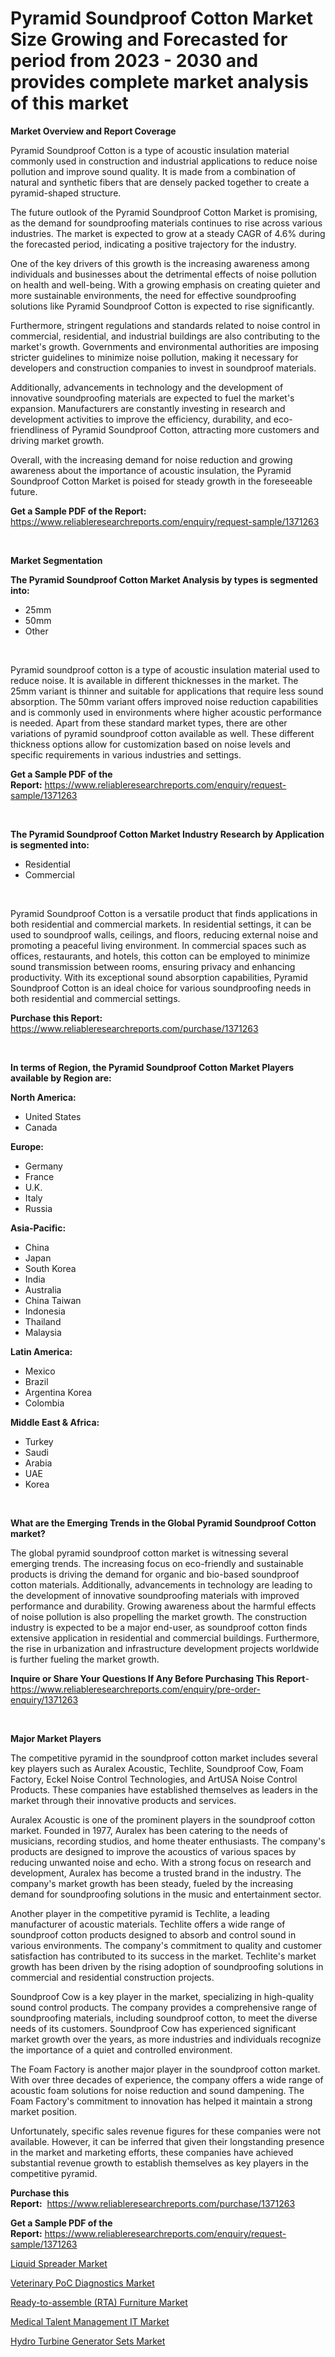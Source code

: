 <p><h1>Pyramid Soundproof Cotton Market Size Growing and Forecasted for period from 2023 - 2030 and provides complete market analysis of this market</h1></p><p><strong>Market Overview and Report Coverage</strong></p>
<p><p>Pyramid Soundproof Cotton is a type of acoustic insulation material commonly used in construction and industrial applications to reduce noise pollution and improve sound quality. It is made from a combination of natural and synthetic fibers that are densely packed together to create a pyramid-shaped structure.</p><p>The future outlook of the Pyramid Soundproof Cotton Market is promising, as the demand for soundproofing materials continues to rise across various industries. The market is expected to grow at a steady CAGR of 4.6% during the forecasted period, indicating a positive trajectory for the industry.</p><p>One of the key drivers of this growth is the increasing awareness among individuals and businesses about the detrimental effects of noise pollution on health and well-being. With a growing emphasis on creating quieter and more sustainable environments, the need for effective soundproofing solutions like Pyramid Soundproof Cotton is expected to rise significantly.</p><p>Furthermore, stringent regulations and standards related to noise control in commercial, residential, and industrial buildings are also contributing to the market's growth. Governments and environmental authorities are imposing stricter guidelines to minimize noise pollution, making it necessary for developers and construction companies to invest in soundproof materials.</p><p>Additionally, advancements in technology and the development of innovative soundproofing materials are expected to fuel the market's expansion. Manufacturers are constantly investing in research and development activities to improve the efficiency, durability, and eco-friendliness of Pyramid Soundproof Cotton, attracting more customers and driving market growth.</p><p>Overall, with the increasing demand for noise reduction and growing awareness about the importance of acoustic insulation, the Pyramid Soundproof Cotton Market is poised for steady growth in the foreseeable future.</p></p>
<p><strong>Get a Sample PDF of the Report:</strong> <a href="https://www.reliableresearchreports.com/enquiry/request-sample/1371263">https://www.reliableresearchreports.com/enquiry/request-sample/1371263</a></p>
<p>&nbsp;</p>
<p><strong>Market Segmentation</strong></p>
<p><strong>The Pyramid Soundproof Cotton Market Analysis by types is segmented into:</strong></p>
<p><ul><li>25mm</li><li>50mm</li><li>Other</li></ul></p>
<p>&nbsp;</p>
<p><p>Pyramid soundproof cotton is a type of acoustic insulation material used to reduce noise. It is available in different thicknesses in the market. The 25mm variant is thinner and suitable for applications that require less sound absorption. The 50mm variant offers improved noise reduction capabilities and is commonly used in environments where higher acoustic performance is needed. Apart from these standard market types, there are other variations of pyramid soundproof cotton available as well. These different thickness options allow for customization based on noise levels and specific requirements in various industries and settings.</p></p>
<p><strong>Get a Sample PDF of the Report:</strong>&nbsp;<a href="https://www.reliableresearchreports.com/enquiry/request-sample/1371263">https://www.reliableresearchreports.com/enquiry/request-sample/1371263</a></p>
<p>&nbsp;</p>
<p><strong>The Pyramid Soundproof Cotton Market Industry Research by Application is segmented into:</strong></p>
<p><ul><li>Residential</li><li>Commercial</li></ul></p>
<p>&nbsp;</p>
<p><p>Pyramid Soundproof Cotton is a versatile product that finds applications in both residential and commercial markets. In residential settings, it can be used to soundproof walls, ceilings, and floors, reducing external noise and promoting a peaceful living environment. In commercial spaces such as offices, restaurants, and hotels, this cotton can be employed to minimize sound transmission between rooms, ensuring privacy and enhancing productivity. With its exceptional sound absorption capabilities, Pyramid Soundproof Cotton is an ideal choice for various soundproofing needs in both residential and commercial settings.</p></p>
<p><strong>Purchase this Report:</strong>&nbsp; <a href="https://www.reliableresearchreports.com/purchase/1371263">https://www.reliableresearchreports.com/purchase/1371263</a></p>
<p>&nbsp;</p>
<p><strong>In terms of Region, the Pyramid Soundproof Cotton Market Players available by Region are:</strong></p>
<p>
    <p> <strong> North America: </strong>
        <ul>
            <li>United States</li>
            <li>Canada</li>
        </ul>
        </p> 
    <p> <strong> Europe: </strong>
        <ul>
            <li>Germany</li>
            <li>France</li>
            <li>U.K.</li>
            <li>Italy</li>
            <li>Russia</li>
        </ul>
        </p> 
    <p> <strong> Asia-Pacific: </strong>
        <ul>
            <li>China</li>
            <li>Japan</li>
            <li>South Korea</li>
            <li>India</li>
            <li>Australia</li>
            <li>China Taiwan</li>
            <li>Indonesia</li>
            <li>Thailand</li>
            <li>Malaysia</li>
        </ul>
        </p> 
    <p> <strong> Latin America: </strong>
        <ul>
            <li>Mexico</li>
            <li>Brazil</li>
            <li>Argentina Korea</li>
            <li>Colombia</li>
        </ul>
        </p> 
    <p> <strong> Middle East & Africa: </strong>
        <ul>
            <li>Turkey</li>
            <li>Saudi</li>
            <li>Arabia</li>
            <li>UAE</li>
            <li>Korea</li>
        </ul>
    </p>
    </p>
<p>&nbsp;</p>
<p><strong>What are the Emerging Trends in the Global Pyramid Soundproof Cotton market?</strong></p>
<p><p>The global pyramid soundproof cotton market is witnessing several emerging trends. The increasing focus on eco-friendly and sustainable products is driving the demand for organic and bio-based soundproof cotton materials. Additionally, advancements in technology are leading to the development of innovative soundproofing materials with improved performance and durability. Growing awareness about the harmful effects of noise pollution is also propelling the market growth. The construction industry is expected to be a major end-user, as soundproof cotton finds extensive application in residential and commercial buildings. Furthermore, the rise in urbanization and infrastructure development projects worldwide is further fueling the market growth.</p></p>
<p><strong>Inquire or Share Your Questions If Any Before Purchasing This Report</strong>- <a href="https://www.reliableresearchreports.com/enquiry/pre-order-enquiry/1371263">https://www.reliableresearchreports.com/enquiry/pre-order-enquiry/1371263</a></p>
<p>&nbsp;</p>
<p><strong>Major Market Players</strong></p>
<p><p>The competitive pyramid in the soundproof cotton market includes several key players such as Auralex Acoustic, Techlite, Soundproof Cow, Foam Factory, Eckel Noise Control Technologies, and ArtUSA Noise Control Products. These companies have established themselves as leaders in the market through their innovative products and services.</p><p>Auralex Acoustic is one of the prominent players in the soundproof cotton market. Founded in 1977, Auralex has been catering to the needs of musicians, recording studios, and home theater enthusiasts. The company's products are designed to improve the acoustics of various spaces by reducing unwanted noise and echo. With a strong focus on research and development, Auralex has become a trusted brand in the industry. The company's market growth has been steady, fueled by the increasing demand for soundproofing solutions in the music and entertainment sector.</p><p>Another player in the competitive pyramid is Techlite, a leading manufacturer of acoustic materials. Techlite offers a wide range of soundproof cotton products designed to absorb and control sound in various environments. The company's commitment to quality and customer satisfaction has contributed to its success in the market. Techlite's market growth has been driven by the rising adoption of soundproofing solutions in commercial and residential construction projects.</p><p>Soundproof Cow is a key player in the market, specializing in high-quality sound control products. The company provides a comprehensive range of soundproofing materials, including soundproof cotton, to meet the diverse needs of its customers. Soundproof Cow has experienced significant market growth over the years, as more industries and individuals recognize the importance of a quiet and controlled environment.</p><p>The Foam Factory is another major player in the soundproof cotton market. With over three decades of experience, the company offers a wide range of acoustic foam solutions for noise reduction and sound dampening. The Foam Factory's commitment to innovation has helped it maintain a strong market position.</p><p>Unfortunately, specific sales revenue figures for these companies were not available. However, it can be inferred that given their longstanding presence in the market and marketing efforts, these companies have achieved substantial revenue growth to establish themselves as key players in the competitive pyramid.</p></p>
<p><strong>Purchase this Report:</strong>&nbsp;&nbsp;<a href="https://www.reliableresearchreports.com/purchase/1371263">https://www.reliableresearchreports.com/purchase/1371263</a></p>
<p></p>
<p><strong>Get a Sample PDF of the Report:</strong>&nbsp;<a href="https://www.reliableresearchreports.com/enquiry/request-sample/1371263">https://www.reliableresearchreports.com/enquiry/request-sample/1371263</a></p>
<p><p><a href="https://www.linkedin.com/pulse/decoding-liquid-spreader-market-deep-dive-latest-trends-segmentation-jlhbc/">Liquid Spreader Market</a></p><p><a href="https://medium.com/@annarussell1981/veterinary-poc-diagnostics-market-size-cagr-trends-2024-2030-4309405a2706">Veterinary PoC Diagnostics Market</a></p><p><a href="https://github.com/jonneygiverf/Market-Research-Report-List-1/blob/main/ready-to-assemble-rta-furniture-market.md">Ready-to-assemble (RTA) Furniture Market</a></p><p><a href="https://medium.com/@avarobertson1969/medical-talent-management-it-market-size-cagr-trends-2024-2030-cff9c4a17b04">Medical Talent Management IT Market</a></p><p><a href="https://github.com/prosalinda88/Market-Research-Report-List-1/blob/main/hydro-turbine-generator-sets-market.md">Hydro Turbine Generator Sets Market</a></p></p>